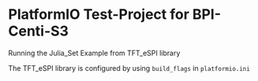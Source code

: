 # PlatformIO Test-Project for BPI-Centi-S3

Running the Julia_Set Example from TFT_eSPI library

The TFT_eSPI library is configured by using `build_flags` in `platformio.ini`
